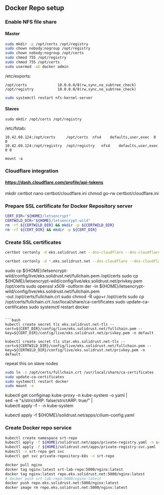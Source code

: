 ## Docker Repo setup
### Enable NFS file share
#### Master
```bash
sudo mkdir -p /opt/certs /opt/registry
sudo chown nobody:nogroup /opt/registry
sudo chown nobody:nogroup /opt/certs
sudo chmod 755 /opt/registry
sudo chmod 755 /opt/certs
sudo usermod -aG docker admin
```

/etc/exports:
```
/opt/certs              10.0.0.0/8(rw,sync,no_subtree_check)
/opt/registry           10.0.0.0/8(rw,sync,no_subtree_check)
```

```bash
sudo systemctl restart nfs-kernel-server
```

#### Slaves
`sudo mkdir /opt/certs /opt/registry`

/etc/fstab:
```
10.42.69.124:/opt/certs	    /opt/certs	nfs4	defaults,user,exec	0 0
10.42.69.124:/opt/registry	/opt/registry	nfs4	defaults,user,exec	0 0
```

`mount -a`


### Cloudflare integration

#### https://dash.cloudflare.com/profile/api-tokens
 mkdir certbot
 nano certbot/cloudflare.ini
 chmod go-rw certbot/cloudflare.ini


### Prepare SSL certificate for Docker Repository server

```bash
CERT_DIR="${HOME}/letsencrypt"
CERTWILD_DIR="${HOME}/letsencrypt-wild"
rm -rf ${CERTWILD_DIR} && mkdir -p ${CERTWILD_DIR}
rm -rf ${CERT_DIR} && mkdir -p ${CERT_DIR}
```

### Create SSL certificates

```bash
certbot certonly -d eks.solidrust.net --dns-cloudflare --dns-cloudflare-credentials ${HOME}/certbot/cloudflare.ini --logs-dir ${CERT_DIR}/log/ --config-dir ${CERT_DIR}/config/ --work-dir ${CERT_DIR}/work/ -m shaun@solidrust.net --agree-tos --server https://acme-v02.api.letsencrypt.org/directory
```

```bash
certbot certonly -d *.eks.solidrust.net --dns-cloudflare --dns-cloudflare-credentials ${HOME}/certbot/cloudflare.ini --logs-dir ${CERTWILD_DIR}/log/ --config-dir ${CERTWILD_DIR}/config/ --work-dir ${CERTWILD_DIR}/work/ -m shaun@solidrust.net --agree-tos --server https://acme-v02.api.letsencrypt.org/directory
```

sudo cp ${HOME}/letsencrypt-wild/config/live/eks.solidrust.net/fullchain.pem /opt/certs
sudo cp ${HOME}/letsencrypt-wild/config/live/eks.solidrust.net/privkey.pem /opt/certs
sudo openssl x509 -outform der -in ${HOME}/letsencrypt-wild/config/live/eks.solidrust.net/fullchain.pem \
  -out /opt/certs/fullchain.crt
sudo chmod -R ugo+r /opt/certs
sudo cp /opt/certs/fullchain.crt /usr/local/share/ca-certificates
sudo update-ca-certificates
sudo systemctl restart docker
```

```bash
kubectl create secret tls eks.solidrust.net-tls --cert=${CERT_DIR}/config/live/eks.solidrust.net/fullchain.pem --key=${CERT_DIR}/config/live/eks.solidrust.net/privkey.pem -n default

kubectl create secret tls star.eks.solidrust.net-tls --cert=${CERTWILD_DIR}/config/live/eks.solidrust.net/fullchain.pem --key=${CERTWILD_DIR}/config/live/eks.solidrust.net/privkey.pem -n default
```

repeat this on slave nodes
```bash
sudo ln -s /opt/certs/fullchain.crt /usr/local/share/ca-certificates
sudo update-ca-certificates
sudo systemctl restart docker
sudo mount -a
```

kubectl get configmap kube-proxy -n kube-system -o yaml | \
sed -e "s/strictARP: false/strictARP: true/" | \
kubectl apply -f - -n kube-system

kubectl apply -f ${HOME}/solidrust.net/apps/cilium-config.yaml


### Create Docker repo service

```bash
kubectl create namespace srt-repo
kubectl apply -f ${HOME}/solidrust.net/apps/private-registry.yaml -n srt-repo
kubectl apply -f ${HOME}/solidrust.net/apps/private-registry-svc.yaml -n srt-repo
kubectl -n srt-repo get svc
kubectl get svc private-repository-k8s -n srt-repo
```




```bash
docker pull nginx
docker tag nginx:latest srt-lab-repo:5000/nginx:latest
docker tag nginx:latest repo.eks.solidrust.net:5000/nginx:latest
# docker push srt-lab-repo:5000/nginx:latest
docker push repo.eks.solidrust.net:5000/nginx:latest
docker image rm repo.eks.solidrust.net:5000/nginx:latest
```